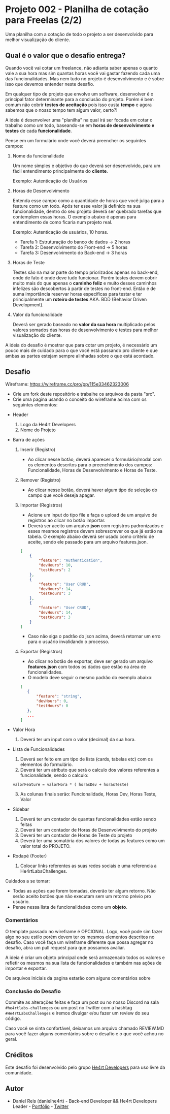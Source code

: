 # Projeto 002 - Planilha de cotação para Freelas (2/2)

Uma planilha com a cotação de todo o projeto a ser desenvolvido para melhor visualização do cliente.

## Qual é o valor que o desafio entrega?

Quando você vai cotar um freelance, não adianta saber apenas o quanto vale a sua hora mas sim quantas horas você vai gastar fazendo cada uma das funcionalidades. Mas nem tudo no projeto é desenvolvimento e é sobre isso que devemos entender neste desafio.

Em qualquer tipo de projeto que envolve um software, desenvolver é o principal fator determinante para a conclusão do projeto. Porém é bem comum não cobrir **testes de aceitação** pois isso custa **tempo** e agora sabemos que o nosso tempo tem algum valor, certo?!

A ideia é desenvolver uma "planilha" na qual irá ser focada em cotar o trabalho como um todo, baseando-se em **horas de desenvolvimento e testes** de cada **funcionalidade**.

Pense em um formulário onde você deverá preencher os seguintes campos:

1. Nome da funcionalidade

   Um nome simples e objetivo do que deverá ser desenvolvido, para um fácil entendimento principalmente do **cliente**.

   Exemplo: Autenticação de Usuários

2. Horas de Desenvolvimento

   Entenda esse campo como a quantidade de horas que você julga para a feature como um todo. Após ter esse valor já definido na sua funcionalidade, dentro do seu projeto deverá ser quebrado tarefas que contemplem essas horas. O exemplo abaixo é apenas para entendimento de como ficaria num projeto real.

   Exemplo: Autenticação de usuários, 10 horas.

   - Tarefa 1: Estruturação do banco de dados -> 2 horas
   - Tarefa 2: Desenvolvimento do Front-end -> 5 horas
   - Tarefa 3: Desenvolvimento do Back-end -> 3 horas

3. Horas de Teste

   Testes são na maior parte do tempo priorizados apenas no back-end, onde de fato é onde deve tudo funcionar. Porém testes devem cobrir muito mais do que apenas o **caminho feliz** e muito desses caminhos infelizes são descobertos à partir de testes no front-end. Então é de suma importância reservar horas especificas para testar e ter principalmente um **roteiro de testes** AKA. BDD (Behavior Driven Development).

4. Valor da funcionalidade

   Deverá ser gerado baseado no **valor da sua hora** multiplicado pelos valores somados das horas de desenvolvimento e testes para melhor visualização do cliente.

A ideia do desafio é mostrar que para cotar um projeto, é necessário um pouco mais de cuidado para o que você está passando pro cliente e que ambas as partes estejam sempre alinhadas sobre o que está acordado.

## Desafio

Wireframe: https://wireframe.cc/pro/pp/115e33462323006

* Crie um fork deste repositório e trabalhe os arquivos da pasta "src".
* Crie uma pagina usando o conceito do wireframe acima com os seguintes elementos:

- Header
  1. Logo da He4rt Developers
  2. Nome do Projeto
- Barra de ações

  1. Inserir (Registro)
     - Ao clicar nesse botão, deverá aparecer o formulário/modal com os elementos descritos para o preenchimento dos campos: Funcionalidade, Horas de Desenvolvimento e Horas de Teste.
  2. Remover (Registro)
     - Ao clicar nesse botão, deverá haver algum tipo de seleção do campo que você deseja apagar.
  3. Importar (Registros)

     - Acione um input do tipo file e faça o upload de um arquivo de registros ao clicar no botão importar.
     - Deverá ser aceito um arquivo **json** com registros padronizados e esses mesmos registros devem sobrescrever os que já estão na tabela. O exemplo abaixo deverá ser usado como critério de aceite, sendo ele passado para um arquivo features.json.

     ```json
     [
         {
             "feature": "Authentication",
             "devHours": 10,
             "testHours": 2
         },
         {
             "feature": "User CRUD",
             "devHours": 14,
             "testHours": 3
         },
         {
             "feature": "User CRUD",
             "devHours": 14,
             "testHours": 3
         }
     ]
     ```

     - Caso não siga o padrão do json acima, deverá retornar um erro para o usuário invalidando o processo.

  4. Exportar (Registros)
     - Ao clicar no botão de exportar, deve ser gerado um arquivo **features.json** com todos os dados que estão na área de funcionalidades.
     - O modelo deve seguir o mesmo padrão do exemplo abaixo:
     ```json
     [
        {
            "feature": "string",
            "devHours": 0,
            "testHours": 0
        },
        ...
     ]
     ```

- Valor Hora

  1. Deverá ter um input com o valor (decimal) da sua hora.

- Lista de Funcionalidades

  1. Deverá ser feito em um tipo de lista (cards, tabelas etc) com os elementos do formulário.
  2. Deverá ter um atributo que será o calculo dos valores referentes a funcionalidade, sendo o calculo:

  ```text
  valorFeature = valorHora * ( horasDev + horasTeste)
  ```

  3. As colunas finais serão: Funcionalidade, Horas Dev, Horas Teste, Valor

- Sidebar

  1. Deverá ter um contador de quantas funcionalidades estão sendo feitas
  2. Deverá ter um contador de Horas de Desenvolvimento do projeto
  3. Deverá ter um contador de Horas de Teste do projeto
  4. Deverá ter uma somatória dos valores de todas as features como um valor total do PROJETO.

- Rodapé (Footer)
  1. Colocar links referentes as suas redes sociais e uma referencia a He4rtLabsChallenges.

Cuidados a se tomar:

- Todas as ações que forem tomadas, deverão ter algum retorno. Não serão aceito botões que não executam sem um retorno prévio pro usuário.
- Pense nessa lista de funcionalidades como um **objeto**.

### Comentários

O template passado no wireframe é OPCIONAL. Logo, você pode sim fazer algo no seu estilo porém devem ter os mesmos elementos descritos no desafio. Caso vocẽ faça um wireframe diferente que possa agregar no desafio, abra um pull request para que possamos avaliar.

A ideia é criar um objeto principal onde será armazenado todos os valores e refletir os mesmos na sua lista de funcionalidades e também nas ações de importar e exportar.

Os arquivos iniciais da pagina estarão com alguns comentários sobre

### Conclusão do Desafio

Commite as alterações feitas e faça um post ou no nosso Discord na sala `#he4rtlabs-challenges` ou um post no Twitter com a hashtag `#He4rtLabsChallenges` e iremos divulgar e/ou fazer um review do seu código.

Caso você se sinta confortável, deixamos um arquivo chamado REVIEW.MD para você fazer alguns comentários sobre o desafio e o que você achou no geral.

## Créditos

Este desafio foi desenvolvido pelo grupo [He4rt Developers](https://heartdevs.com) para uso livre da comunidade.

## Autor

- Daniel Reis (danielhe4rt) - Back-end Developer && He4rt Developers Leader - [Portfólio](https://danielheart.dev) - [Twitter](https://twitter.com/danielhe4rt)
